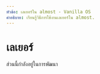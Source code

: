 ```yaml
---
หัวข้อ: เลเยอร์ใน almost - Vanilla OS
คำอธิบาย: เรียนรู้วิธีการใช้งานเลเยอร์ใน almost.
---
```


# เลเยอร์

ส่วนนี้กำลังอยู่ในการพัฒนา
